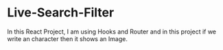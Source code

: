 # Live-Search-Filter

In this React Project, I am using Hooks and Router and in this project if we write an character then it shows an Image.
